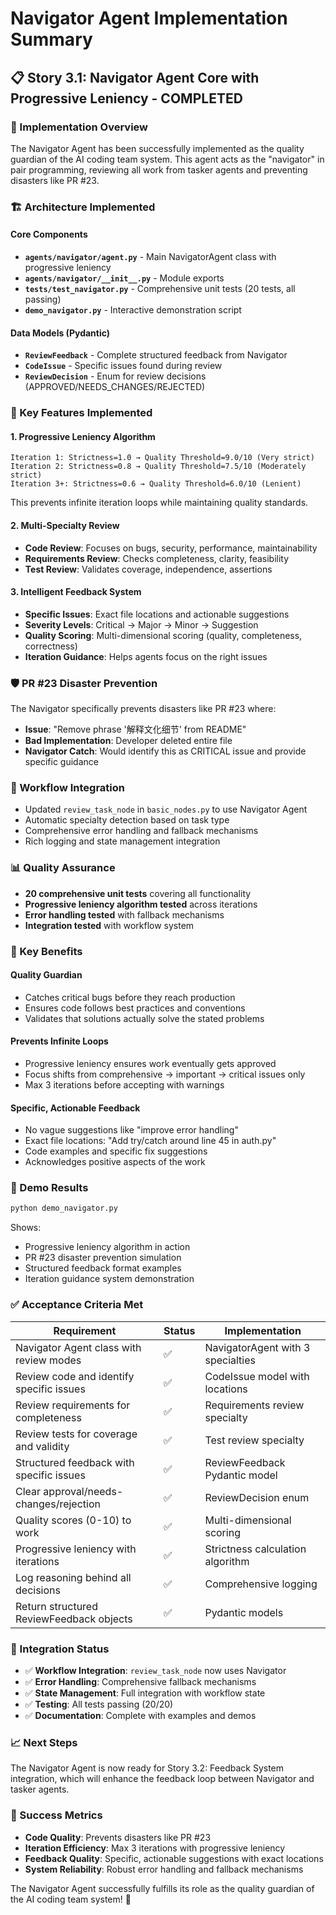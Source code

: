 # Navigator Agent Implementation Summary

## 📋 Story 3.1: Navigator Agent Core with Progressive Leniency - COMPLETED

### 🎯 Implementation Overview
The Navigator Agent has been successfully implemented as the quality guardian of the AI coding team system. This agent acts as the "navigator" in pair programming, reviewing all work from tasker agents and preventing disasters like PR #23.

### 🏗️ Architecture Implemented

#### Core Components
- **`agents/navigator/agent.py`** - Main NavigatorAgent class with progressive leniency
- **`agents/navigator/__init__.py`** - Module exports
- **`tests/test_navigator.py`** - Comprehensive unit tests (20 tests, all passing)
- **`demo_navigator.py`** - Interactive demonstration script

#### Data Models (Pydantic)
- **`ReviewFeedback`** - Complete structured feedback from Navigator
- **`CodeIssue`** - Specific issues found during review
- **`ReviewDecision`** - Enum for review decisions (APPROVED/NEEDS_CHANGES/REJECTED)

### 🚀 Key Features Implemented

#### 1. Progressive Leniency Algorithm
```
Iteration 1: Strictness=1.0 → Quality Threshold=9.0/10 (Very strict)
Iteration 2: Strictness=0.8 → Quality Threshold=7.5/10 (Moderately strict)
Iteration 3+: Strictness=0.6 → Quality Threshold=6.0/10 (Lenient)
```

This prevents infinite iteration loops while maintaining quality standards.

#### 2. Multi-Specialty Review
- **Code Review**: Focuses on bugs, security, performance, maintainability
- **Requirements Review**: Checks completeness, clarity, feasibility
- **Test Review**: Validates coverage, independence, assertions

#### 3. Intelligent Feedback System
- **Specific Issues**: Exact file locations and actionable suggestions
- **Severity Levels**: Critical → Major → Minor → Suggestion
- **Quality Scoring**: Multi-dimensional scoring (quality, completeness, correctness)
- **Iteration Guidance**: Helps agents focus on the right issues

### 🛡️ PR #23 Disaster Prevention
The Navigator specifically prevents disasters like PR #23 where:
- **Issue**: "Remove phrase '解释文化细节' from README"  
- **Bad Implementation**: Developer deleted entire file
- **Navigator Catch**: Would identify this as CRITICAL issue and provide specific guidance

### 🔧 Workflow Integration
- Updated `review_task_node` in `basic_nodes.py` to use Navigator Agent
- Automatic specialty detection based on task type
- Comprehensive error handling and fallback mechanisms
- Rich logging and state management integration

### 📊 Quality Assurance
- **20 comprehensive unit tests** covering all functionality
- **Progressive leniency algorithm tested** across iterations
- **Error handling tested** with fallback mechanisms
- **Integration tested** with workflow system

### 🎨 Key Benefits

#### Quality Guardian
- Catches critical bugs before they reach production
- Ensures code follows best practices and conventions
- Validates that solutions actually solve the stated problems

#### Prevents Infinite Loops
- Progressive leniency ensures work eventually gets approved
- Focus shifts from comprehensive → important → critical issues only
- Max 3 iterations before accepting with warnings

#### Specific, Actionable Feedback
- No vague suggestions like "improve error handling"
- Exact file locations: "Add try/catch around line 45 in auth.py"
- Code examples and specific fix suggestions
- Acknowledges positive aspects of the work

### 🧪 Demo Results
```bash
python demo_navigator.py
```

Shows:
- Progressive leniency algorithm in action
- PR #23 disaster prevention simulation
- Structured feedback format examples
- Iteration guidance system demonstration

### ✅ Acceptance Criteria Met

| Requirement | Status | Implementation |
|-------------|--------|----------------|
| Navigator Agent class with review modes | ✅ | NavigatorAgent with 3 specialties |
| Review code and identify specific issues | ✅ | CodeIssue model with locations |
| Review requirements for completeness | ✅ | Requirements review specialty |
| Review tests for coverage and validity | ✅ | Test review specialty |
| Structured feedback with specific issues | ✅ | ReviewFeedback Pydantic model |
| Clear approval/needs-changes/rejection | ✅ | ReviewDecision enum |
| Quality scores (0-10) to work | ✅ | Multi-dimensional scoring |
| Progressive leniency with iterations | ✅ | Strictness calculation algorithm |
| Log reasoning behind all decisions | ✅ | Comprehensive logging |
| Return structured ReviewFeedback objects | ✅ | Pydantic models |

### 🔄 Integration Status
- ✅ **Workflow Integration**: `review_task_node` now uses Navigator
- ✅ **Error Handling**: Comprehensive fallback mechanisms
- ✅ **State Management**: Full integration with workflow state
- ✅ **Testing**: All tests passing (20/20)
- ✅ **Documentation**: Complete with examples and demos

### 📈 Next Steps
The Navigator Agent is now ready for Story 3.2: Feedback System integration, which will enhance the feedback loop between Navigator and tasker agents.

### 🎯 Success Metrics
- **Code Quality**: Prevents disasters like PR #23
- **Iteration Efficiency**: Max 3 iterations with progressive leniency
- **Feedback Quality**: Specific, actionable suggestions with exact locations
- **System Reliability**: Robust error handling and fallback mechanisms

The Navigator Agent successfully fulfills its role as the quality guardian of the AI coding team system! 🚀